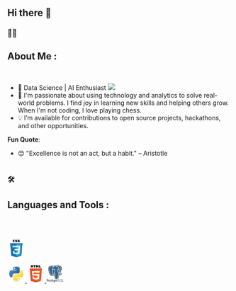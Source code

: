 ## Hi there 👋

<!--
**Techy-David/Techy-David** is a ✨ _special_ ✨ repository because its `README.md` (this file) appears on your GitHub profile.

Here are some ideas to get you started:

- 🔭 I’m currently working on ...
- 🌱 I’m currently learning ...
- 👯 I’m looking to collaborate on ...
- 🤔 I’m looking for help with ...
- 💬 Ask me about ...
- 📫 How to reach me: ...
- 😄 Pronouns: ...
- ⚡ Fun fact: ...
-->

### :man_technologist: <h2>About Me :</h2> <br>
- :telescope: Data Science | AI Enthusiast <img src="https://media.giphy.com/media/WUlplcMpOCEmTGBtBW/giphy.gif" width="30">
- :book: I'm passionate about using technology and analytics to solve real-world problems. I find joy in learning new skills and helping others grow. When I'm not coding, I love playing chess.
- 💡 I’m available for contributions to open source projects, hackathons, and other opportunities.

**Fun Quote**:
- 😊 "Excellence is not an act, but a habit." – Aristotle
<br> <br>

### :hammer_and_wrench: <h2>Languages and Tools :</h2><br><br>

<p align="left">
  <a href="https://www.w3schools.com/css/" target="_blank" rel="noreferrer"> <img src="https://raw.githubusercontent.com/devicons/devicon/master/icons/css3/css3-original-wordmark.svg" alt="css3" width="40" height="40"/>
  </a>
  
  <a href="https://www.python.org" target="_blank" rel="noreferrer"> <img src="https://raw.githubusercontent.com/devicons/devicon/master/icons/python/python-original.svg" alt="python" width="40" height="40"/> </a> 
  <a href="https://www.w3.org/html/" target="_blank" rel="noreferrer"> <img src="https://raw.githubusercontent.com/devicons/devicon/master/icons/html5/html5-original-wordmark.svg" alt="html5" width="40" height="40"/>
  </a>
  <a href="https://www.postgresql.org" target="_blank" rel="noreferrer"> <img src="https://raw.githubusercontent.com/devicons/devicon/master/icons/postgresql/postgresql-original-wordmark.svg" alt="postgresql" width="40" height="40"/>
  </a>
</p>

